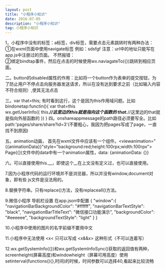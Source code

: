 ```yaml
---
layout: post
title: "小程序小知识"
date: 2016-07-05 
description: "小程序小知识"
tag: 小程序小知识  
---     
```

1，小程序中没有的标签：a标签，div标签，需要点击元素跳转时有两种办法：
    ①在wxml页面中使用navigate标签
    例如：<navigator  url="../main/index">sdsfgf</navigator> 注意：url中的地址只能写在app.js中注册过的页面。
   不然报错：   
   ②绑定bindtap事件，然后在点击的时候使用wx.naviagateTo({})跳转到相应页面。
         
二。button的disabled属性的作用：比如将一个button作为表单的提交按钮，为了防止用户不停点击向服务器发送请求，所以在没有达到要求之前（比如输入内容不符合规则）,使其无法点击


三。var that=this; 有时看到这行，这个是因为this作用域问题。比如
bindonetap:functin(){
var that=this   
wx.getUserInfo({
 this._________________//这里边的this就是指向这个函数的
 that._________________//这里边的that就是指向外层函数的
})
}
四。onshareappmessage的path路径必须要写全。比如 path:'pages/share/share?id=3'(不要粗心，我因为把pages写成了page，一直找不到原因)


五。animation动画，
首先在wxml文件中应该有一个组件。<viewanimation="{{animationData}}"style="background:red;height:100rpx;width:100rpx"></view>
Page({})文件中的data中有一个animation属性，data: {animationData: {}}


六。可以直接使用this.__，即使这个__在上文没有定义过，也可以直接使用。


7.因为小程序代码的运行环境并不是浏览器，所以并没有window,document对象，即有些 js文件是没法用的。


8.替换字符串。只有replace()方法，没有replaceall()方法。


9.微信小程序  导航栏设置
在app.json中配置
{
  "window":{
    "navigationBarBackgroundColor": "#ffffff",
    "navigationBarTextStyle": "black",
    "navigationBarTitleText": "微信接口功能演示",
    "backgroundColor": "#eeeeee",
    "backgroundTextStyle": "light"
  }
}


10.小程序中使用的图片的名字前缀不要用中文


11.小程序中无法使用 <x< 只可以写成 <x&&x> 这种形式（不可以连着写）


12.wx.getSystemInfo({})和wx.getSystemInfoSync()获取的返回值有两种，screenheight(屏幕高度)和windowheight（屏幕可用高度）使用setinterval(functions(){},时间)的时候，时间参数可以选择40,看起来比较流畅

